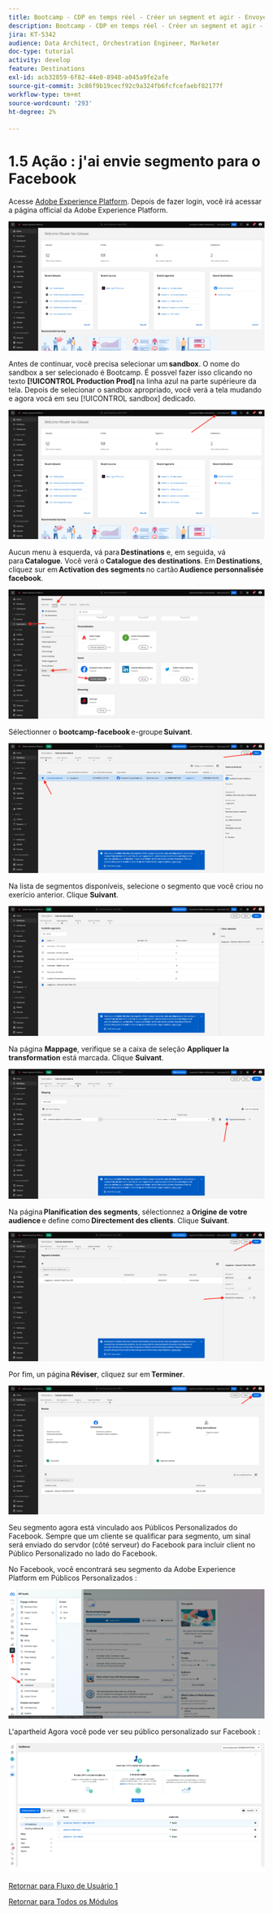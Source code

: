 ```yaml
---
title: Bootcamp - CDP en temps réel - Créer un segment et agir - Envoyer votre segment à DV360 - Brésil
description: Bootcamp - CDP en temps réel - Créer un segment et agir - Envoyer votre segment à DV360 - Brésil
jira: KT-5342
audience: Data Architect, Orchestration Engineer, Marketer
doc-type: tutorial
activity: develop
feature: Destinations
exl-id: acb32859-6f82-44e0-8948-a045a9fe2afe
source-git-commit: 3c86f9b19cecf92c9a324fb6fcfcefaebf82177f
workflow-type: tm+mt
source-wordcount: '293'
ht-degree: 2%

---
```


# 1.5 Ação : j&#39;ai envie segmento para o Facebook

Acesse [Adobe Experience Platform](https://experience.adobe.com/platform). Depois de fazer login, você irá acessar a página official da Adobe Experience Platform.

![Ingestion des données](./images/home.png)

Antes de continuar, você precisa selecionar um **sandbox**. O nome do sandbox a ser selecionado é Bootcamp. É possvel fazer isso clicando no texto **[!UICONTROL Production Prod]** na linha azul na parte supérieure da tela. Depois de selecionar o sandbox apropriado, você verá a tela mudando e agora vocá em seu [!UICONTROL sandbox] dedicado.

![Ingestion des données](./images/sb1.png)

Aucun menu à esquerda, vá para **Destinations** e, em seguida, vá para **Catalogue**. Você verá o **Catalogue des destinations**. Em **Destinations**, cliquez sur em **Activation des segments** no cartão **Audience personnalisée facebook**.

![RTCDP](./images/rtcdpgoogleseg.png)

Sélectionner o **bootcamp-facebook** e-groupe **Suivant**.

![RTCDP](./images/rtcdpcreatedest2.png)

Na lista de segmentos disponíveis, selecione o segmento que você criou no exerício anterior. Clique **Suivant**.

![RTCDP](./images/rtcdpcreatedest3.png)

Na página **Mappage**, verifique se a caixa de seleção **Appliquer la transformation** está marcada. Clique **Suivant**.

![RTCDP](./images/rtcdpcreatedest4a.png)

Na página **Planification des segments**, sélectionnez a **Origine de votre audience** e define como **Directement des clients**. Clique **Suivant**.

![RTCDP](./images/rtcdpcreatedest4.png)

Por fim, un página **Réviser**, cliquez sur em **Terminer**.

![RTCDP](./images/rtcdpcreatedest5.png)

Seu segmento agora está vinculado aos Públicos Personalizados do Facebook. Sempre que um cliente se qualificar para segmento, um sinal será enviado do servdor (côté serveur) do Facebook para incluir client no Público Personalizado no lado do Facebook.

No Facebook, você encontrará seu segmento da Adobe Experience Platform em Públicos Personalizados :

![RTCDP](./images/rtcdpcreatedest5b.png)

L&#39;apartheid Agora você pode ver seu público personalizado sur Facebook :

![RTCDP](./images/rtcdpcreatedest5a.png)

[Retornar para Fluxo de Usuário 1](./uc1.md)

[Retornar para Todos os Módulos](../../overview.md)
